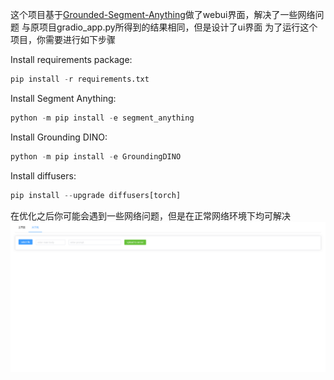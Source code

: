 这个项目基于<a href="https://github.com/IDEA-Research/Grounded-Segment-Anything">Grounded-Segment-Anything<a/>做了webui界面，解决了一些网络问题
与原项目gradio_app.py所得到的结果相同，但是设计了ui界面
为了运行这个项目，你需要进行如下步骤

Install requirements package:
```python
pip install -r requirements.txt
```
Install Segment Anything:
```python
python -m pip install -e segment_anything
```
Install Grounding DINO:
```python
python -m pip install -e GroundingDINO
```
Install diffusers:
```python
pip install --upgrade diffusers[torch]
```
在优化之后你可能会遇到一些网络问题，但是在正常网络环境下均可解决
![img.png](img.png)